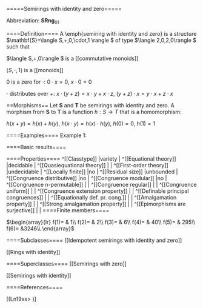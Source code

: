 =====Semirings with identity and zero=====

Abbreviation: **SRng**$_{01}$

====Definition====
A \emph{semiring with identity and zero} is a structure $\mathbf{S}=\langle S,+,0,\cdot,1
\rangle $ of type $\langle 2,0,2,0\rangle $ such that


$\langle S,+,0\rangle $ is a [[commutative monoids]]


$\langle S,\cdot,1\rangle$ is a [[monoids]]


$0$ is a zero for $\cdot$:  $0\cdot x=0$, $x\cdot 0=0$


$\cdot$ distributes over $+$:  $x\cdot(y+z)=x\cdot y+x\cdot z$, $(y+z)\cdot x=y\cdot x+z\cdot x$

==Morphisms==
Let $\mathbf{S}$ and $\mathbf{T}$ be semirings with identity and zero. A morphism from $\mathbf{S}$
to $\mathbf{T}$ is a function $h:S\rightarrow T$ that is a homomorphism: 

$h(x+y)=h(x)+h(y)$, $h(x\cdot y)=h(x)\cdot h(y)$, $h(0)=0$, $h(1)=1$

====Examples====
Example 1: 

====Basic results====

====Properties====
^[[Classtype]]  |variety |
^[[Equational theory]]  |decidable |
^[[Quasiequational theory]]  | |
^[[First-order theory]]  |undecidable |
^[[Locally finite]]  |no |
^[[Residual size]]  |unbounded |
^[[Congruence distributive]]  |no |
^[[Congruence modular]]  |no |
^[[Congruence n-permutable]]  | |
^[[Congruence regular]]  | |
^[[Congruence uniform]]  | |
^[[Congruence extension property]]  | |
^[[Definable principal congruences]]  | |
^[[Equationally def. pr. cong.]]  | |
^[[Amalgamation property]]  | |
^[[Strong amalgamation property]]  | |
^[[Epimorphisms are surjective]]  | |
====Finite members====

$\begin{array}{lr}
f(1)= &   1\\
f(2)= &   2\\
f(3)= &   6\\
f(4)= &  40\\
f(5)= & 295\\
f(6)= &3246\\
\end{array}$

====Subclasses====
[[Idempotent semirings with identity and zero]] 

[[Rings with identity]] 

====Superclasses====
[[Semirings with zero]] 

[[Semirings with identity]] 


====References====

[(Ln19xx>
)]